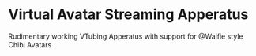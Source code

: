 # Virtual Avatar Streaming Apperatus
 Rudimentary working VTubing Apperatus with support for @Walfie style Chibi Avatars
